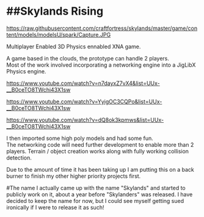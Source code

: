 ##Skylands Rising
====
https://raw.githubusercontent.com/craftfortress/skylands/master/game/content/models/modelsU/spark/Capture.JPG

Multiplayer Enabled 3D Physics ennabled XNA game.

A game based in the clouds, the prototype can handle 2 players.  
Most of the work involved incorporating a networking engine into a JigLibX Physics engine.

https://www.youtube.com/watch?v=n7dayxZ7vX4&list=UUx-__B0ceTO8TWchi43X1sw

https://www.youtube.com/watch?v=YyigOC3CQPo&list=UUx-__B0ceTO8TWchi43X1sw

https://www.youtube.com/watch?v=dQ8ok3kpmws&list=UUx-__B0ceTO8TWchi43X1sw


I then imported some high poly models and had some fun.  
The networking code will need further development to enable more than 2 players. 
Terrain / object creation works along with fully working collision detection. 

Due to the amount of time it has been taking up I am putting this on a back burner to finish my other higher priority projects first.

#The name
I actually came up with the name "Skylands" and started to publicly work on it, about a year before "Skylanders" was released.  I have decided to keep the name for now, but I could see myself getting sued ironically if I were to release it as such!
